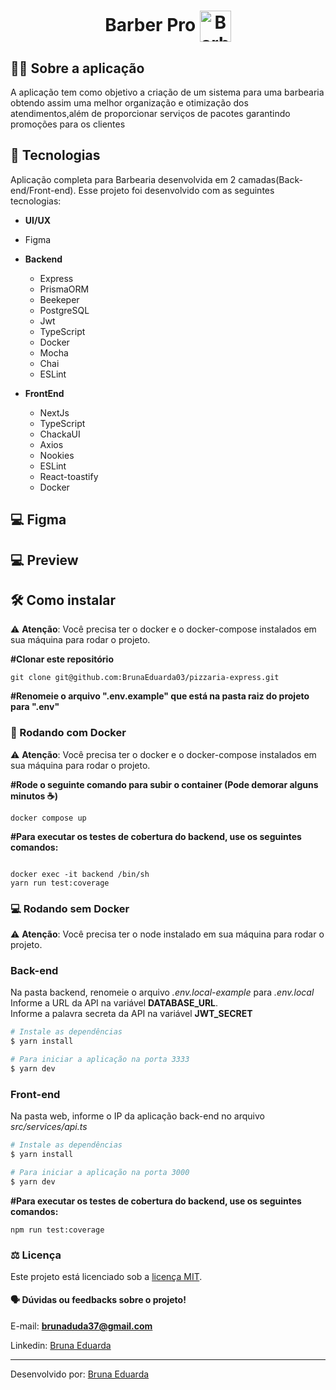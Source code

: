 <div  align="center" >
<h1>Barber Pro
<img alt="BarberPro" src="https://user-images.githubusercontent.com/73250271/220725088-b2bb57f7-73b2-45d3-81f1-48b73b1d68d6.jpg" width="50px" align="center" />
</h1> 

</div>

## :man_technologist: Sobre a aplicação

A aplicação tem como objetivo a criação de um sistema para uma barbearia obtendo assim uma melhor organização e otimização dos atendimentos,além de proporcionar serviços de pacotes garantindo promoções para os clientes

## 🚀 Tecnologias 
Aplicação completa para Barbearia desenvolvida em 2 camadas(Back-end/Front-end).
Esse projeto foi desenvolvido com as seguintes tecnologias:

- **UI/UX**
- Figma

- **Backend**           
  - Express
  - PrismaORM
  - Beekeper
  - PostgreSQL
  - Jwt
  - TypeScript
  - Docker
  - Mocha
  - Chai
  - ESLint
  
- **FrontEnd**
  - NextJs
  - TypeScript
  - ChackaUI
  - Axios
  - Nookies
  - ESLint
  - React-toastify
  - Docker

   
## 💻 Figma


   
## 💻 Preview



## 🛠️ Como instalar

⚠️ **Atenção**: Você precisa ter o docker e o docker-compose instalados em sua máquina para rodar o projeto.

**#Clonar este repositório**

```
git clone git@github.com:BrunaEduarda03/pizzaria-express.git
```


**#Renomeie o arquivo ".env.example" que está na pasta raiz do projeto para ".env"**

### 🐋 Rodando com Docker

⚠️ **Atenção**: Você precisa ter o docker e o docker-compose instalados em sua máquina para rodar o projeto.

**#Rode o seguinte comando para subir o container (Pode demorar alguns minutos ☕)**[](https://emojipedia.org/pt/café/)

    docker compose up

**#Para executar os testes de cobertura do backend, use os seguintes comandos:**

```

docker exec -it backend /bin/sh
yarn run test:coverage

```

### ‍💻 Rodando sem Docker

⚠️ **Atenção**: Você precisa ter o node instalado em sua máquina para rodar o projeto.

### __Back-end__
Na pasta backend, renomeie o arquivo _.env.local-example_ para _.env.local_<br/>
Informe a URL da API na variável __DATABASE_URL__.<br/>
Informe a palavra secreta da API na variável __JWT_SECRET__<br/>
```bash
# Instale as dependências
$ yarn install

# Para iniciar a aplicação na porta 3333
$ yarn dev
```
### __Front-end__
  Na pasta web, informe o IP da aplicação back-end no arquivo _src/services/api.ts_<br/>
```bash
# Instale as dependências
$ yarn install

# Para iniciar a aplicação na porta 3000
$ yarn dev
```


**#Para executar os testes de cobertura do backend, use os seguintes comandos:**

```
npm run test:coverage

```
### :balance_scale: Licença
Este projeto está licenciado sob a [licença MIT](LICENSE).


#### :speaking_head:  Dúvidas ou feedbacks sobre o projeto!

E-mail: [**brunaduda37@gmail.com**](mailto:brunaduda37@gmail.com)

Linkedin: [Bruna Eduarda](https://www.linkedin.com/in/bruna-eduarda-a06a1b18b/)

---


Desenvolvido por: [Bruna Eduarda](https://www.linkedin.com/in/bruna-eduarda-a06a1b18b/)
